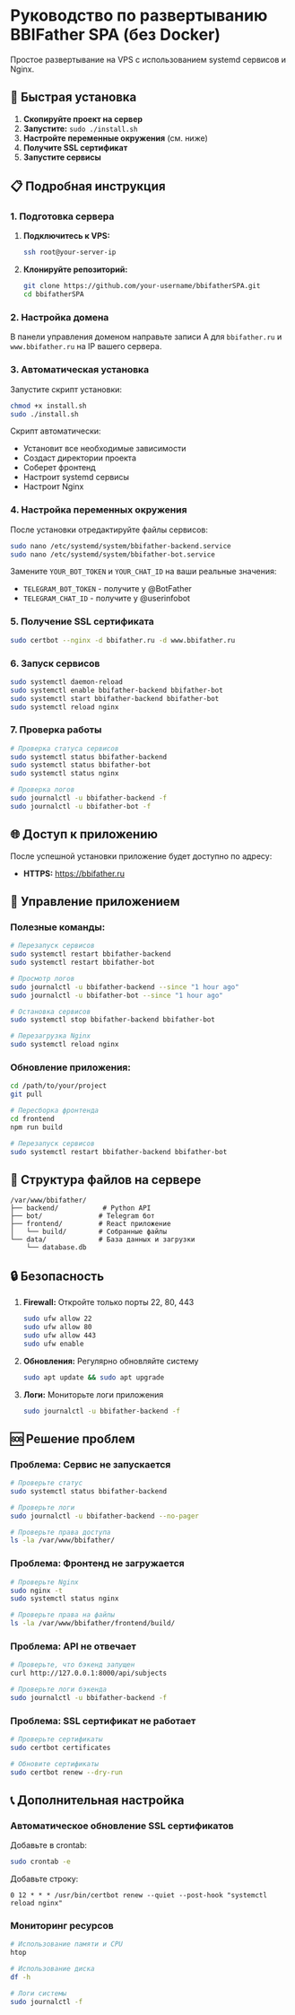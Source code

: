 # Руководство по развертыванию BBIFather SPA (без Docker)

Простое развертывание на VPS с использованием systemd сервисов и Nginx.

## 🚀 Быстрая установка

1. **Скопируйте проект на сервер**
2. **Запустите:** `sudo ./install.sh`
3. **Настройте переменные окружения** (см. ниже)
4. **Получите SSL сертификат**
5. **Запустите сервисы**

## 📋 Подробная инструкция

### 1. Подготовка сервера

1. **Подключитесь к VPS:**
   ```bash
   ssh root@your-server-ip
   ```

2. **Клонируйте репозиторий:**
   ```bash
   git clone https://github.com/your-username/bbifatherSPA.git
   cd bbifatherSPA
   ```

### 2. Настройка домена

В панели управления доменом направьте записи A для `bbifather.ru` и `www.bbifather.ru` на IP вашего сервера.

### 3. Автоматическая установка

Запустите скрипт установки:

```bash
chmod +x install.sh
sudo ./install.sh
```

Скрипт автоматически:
- Установит все необходимые зависимости
- Создаст директории проекта
- Соберет фронтенд
- Настроит systemd сервисы
- Настроит Nginx

### 4. Настройка переменных окружения

После установки отредактируйте файлы сервисов:

```bash
sudo nano /etc/systemd/system/bbifather-backend.service
sudo nano /etc/systemd/system/bbifather-bot.service
```

Замените `YOUR_BOT_TOKEN` и `YOUR_CHAT_ID` на ваши реальные значения:
- `TELEGRAM_BOT_TOKEN` - получите у @BotFather
- `TELEGRAM_CHAT_ID` - получите у @userinfobot

### 5. Получение SSL сертификата

```bash
sudo certbot --nginx -d bbifather.ru -d www.bbifather.ru
```

### 6. Запуск сервисов

```bash
sudo systemctl daemon-reload
sudo systemctl enable bbifather-backend bbifather-bot
sudo systemctl start bbifather-backend bbifather-bot
sudo systemctl reload nginx
```

### 7. Проверка работы

```bash
# Проверка статуса сервисов
sudo systemctl status bbifather-backend
sudo systemctl status bbifather-bot
sudo systemctl status nginx

# Проверка логов
sudo journalctl -u bbifather-backend -f
sudo journalctl -u bbifather-bot -f
```

## 🌐 Доступ к приложению

После успешной установки приложение будет доступно по адресу:
- **HTTPS:** https://bbifather.ru

## 🔧 Управление приложением

### Полезные команды:

```bash
# Перезапуск сервисов
sudo systemctl restart bbifather-backend
sudo systemctl restart bbifather-bot

# Просмотр логов
sudo journalctl -u bbifather-backend --since "1 hour ago"
sudo journalctl -u bbifather-bot --since "1 hour ago"

# Остановка сервисов
sudo systemctl stop bbifather-backend bbifather-bot

# Перезагрузка Nginx
sudo systemctl reload nginx
```

### Обновление приложения:

```bash
cd /path/to/your/project
git pull

# Пересборка фронтенда
cd frontend
npm run build

# Перезапуск сервисов
sudo systemctl restart bbifather-backend bbifather-bot
```

## 📁 Структура файлов на сервере

```
/var/www/bbifather/
├── backend/           # Python API
├── bot/              # Telegram бот
├── frontend/         # React приложение
│   └── build/        # Собранные файлы
└── data/             # База данных и загрузки
    └── database.db
```

## 🔒 Безопасность

1. **Firewall:** Откройте только порты 22, 80, 443
   ```bash
   sudo ufw allow 22
   sudo ufw allow 80
   sudo ufw allow 443
   sudo ufw enable
   ```

2. **Обновления:** Регулярно обновляйте систему
   ```bash
   sudo apt update && sudo apt upgrade
   ```

3. **Логи:** Мониторьте логи приложения
   ```bash
   sudo journalctl -u bbifather-backend -f
   ```

## 🆘 Решение проблем

### Проблема: Сервис не запускается

```bash
# Проверьте статус
sudo systemctl status bbifather-backend

# Проверьте логи
sudo journalctl -u bbifather-backend --no-pager

# Проверьте права доступа
ls -la /var/www/bbifather/
```

### Проблема: Фронтенд не загружается

```bash
# Проверьте Nginx
sudo nginx -t
sudo systemctl status nginx

# Проверьте права на файлы
ls -la /var/www/bbifather/frontend/build/
```

### Проблема: API не отвечает

```bash
# Проверьте, что бэкенд запущен
curl http://127.0.0.1:8000/api/subjects

# Проверьте логи бэкенда
sudo journalctl -u bbifather-backend -f
```

### Проблема: SSL сертификат не работает

```bash
# Проверьте сертификаты
sudo certbot certificates

# Обновите сертификаты
sudo certbot renew --dry-run
```

## 📞 Дополнительная настройка

### Автоматическое обновление SSL сертификатов

Добавьте в crontab:
```bash
sudo crontab -e
```

Добавьте строку:
```
0 12 * * * /usr/bin/certbot renew --quiet --post-hook "systemctl reload nginx"
```

### Мониторинг ресурсов

```bash
# Использование памяти и CPU
htop

# Использование диска
df -h

# Логи системы
sudo journalctl -f
```